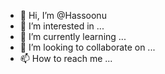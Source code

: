 - 👋 Hi, I’m @Hassoonu
- 👀 I’m interested in ...
- 🌱 I’m currently learning ...
- 💞️ I’m looking to collaborate on ...
- 📫 How to reach me ...

<!---
Hassoonu/Hassoonu is a ✨ special ✨ repository because its `README.md` (this file) appears on your GitHub profile.
You can click the Preview link to take a look at your changes.
--->
